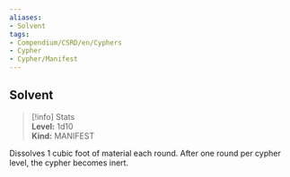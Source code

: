 ```yaml
---
aliases:
- Solvent
tags:
- Compendium/CSRD/en/Cyphers
- Cypher
- Cypher/Manifest
---
```


  
## Solvent  
>[!info] Stats  
> **Level:** 1d10  
> **Kind:** MANIFEST
  
Dissolves 1 cubic foot of material each round. After one round per cypher level, the cypher becomes inert.